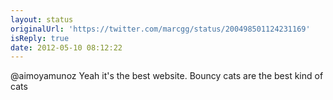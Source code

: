 ```yaml
---
layout: status
originalUrl: 'https://twitter.com/marcgg/status/200498501124231169'
isReply: true
date: 2012-05-10 08:12:22
---
```


@aimoyamunoz Yeah it's the best website. Bouncy cats are the best kind of cats
